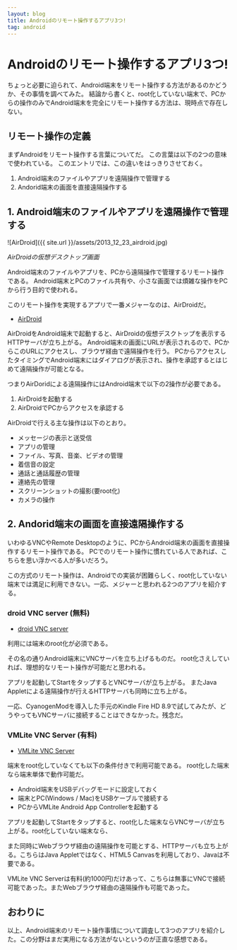 ```yaml
---
layout: blog
title: Androidのリモート操作するアプリ3つ!
tag: android
---
```


# Androidのリモート操作するアプリ3つ!

ちょっと必要に迫られて、Android端末をリモート操作する方法があるのかどうか、その事情を調べてみた。
結論から書くと、root化していない端末で、PCからの操作のみでAndroid端末を完全にリモート操作する方法は、現時点で存在しない。

## リモート操作の定義

まずAndroidをリモート操作する言葉についてだ。
この言葉は以下の2つの意味で使われている。
このエントリでは、この違いをはっきりさせておく。

1. Android端末のファイルやアプリを遠隔操作で管理する
2. Andorid端末の画面を直接遠隔操作する

## 1. Android端末のファイルやアプリを遠隔操作で管理する

![AirDroid]({{ site.url }}/assets/2013_12_23_airdroid.jpg)

*AirDroidの仮想デスクトップ画面*

Android端末のファイルやアプリを、PCから遠隔操作で管理するリモート操作である。
Android端末とPCのファイル共有や、小さな画面では煩雑な操作をPCから行う目的で使われる。

このリモート操作を実現するアプリで一番メジャーなのは、AirDroidだ。

- [AirDroid](https://play.google.com/store/apps/details?id=com.sand.airdroid&hl=ja)

AirDroidをAndroid端末で起動すると、AirDroidの仮想デスクトップを表示するHTTPサーバが立ち上がる。
Android端末の画面にURLが表示されるので、PCからこのURLにアクセスし、ブラウザ経由で遠隔操作を行う。
PCからアクセスしたタイミングでAndroid端末にはダイアログが表示され、操作を承認するとはじめて遠隔操作が可能となる。

つまりAirDoridによる遠隔操作にはAndroid端末で以下の2操作が必要である。

1. AirDroidを起動する
2. AirDroidでPCからアクセスを承認する

AirDroidで行える主な操作は以下のとおり。

- メッセージの表示と送受信
- アプリの管理
- ファイル、写真、音楽、ビデオの管理
- 着信音の設定
- 通話と通話履歴の管理
- 連絡先の管理
- スクリーンショットの撮影(要root化)
- カメラの操作

## 2. Andorid端末の画面を直接遠隔操作する

いわゆるVNCやRemote Desktopのように、PCからAndroid端末の画面を直接操作するリモート操作である。
PCでのリモート操作に慣れている人であれば、こちらを思い浮かべる人が多いだろう。

この方式のリモート操作は、Androidでの実装が困難らしく、root化していない端末では満足に利用できない。一応、メジャーと思われる2つのアプリを紹介する。

### droid VNC server (無料)

- [droid VNC server](https://play.google.com/store/apps/details?id=org.onaips.vnc&hl=ja)

利用には端末のroot化が必須である。

その名の通りAndroid端末にVNCサーバを立ち上げるものだ。
root化さえしていれば、理想的なリモート操作が可能だと思われる。

アプリを起動してStartをタップするとVNCサーバが立ち上がる。
またJava Appletによる遠隔操作が行えるHTTPサーバも同時に立ち上がる。

一応、CyanogenModを導入した手元のKindle Fire HD 8.9で試してみたが、どうやってもVNCサーバに接続することはできなかった。残念だ。

### VMLite VNC Server (有料)

- [VMLite VNC Server](https://play.google.com/store/apps/details?id=com.vmlite.vncserver&hl=ja)

端末をroot化していなくても以下の条件付きで利用可能である。
root化した端末なら端末単体で動作可能だ。

- Android端末をUSBデバッグモードに設定しておく
- 端末とPC(Windows / Mac)をUSBケーブルで接続する
- PCからVMLite Android App Controllerを起動する

アプリを起動してStartをタップすると、root化した端末ならVNCサーバが立ち上がる。root化していない端末なら、

また同時にWebブラウザ経由の遠隔操作を可能とする、HTTPサーバも立ち上がる。こちらはJava Appletではなく、HTML5 Canvasを利用しており、Javaは不要である。

VMLite VNC Serverは有料(約1000円)だけあって、こちらは無事にVNCで接続可能であった。またWebブラウザ経由の遠隔操作も可能であった。

## おわりに

以上、Android端末のリモート操作事情について調査して3つのアプリを紹介した。この分野はまだ実用になる方法がないというのが正直な感想である。
